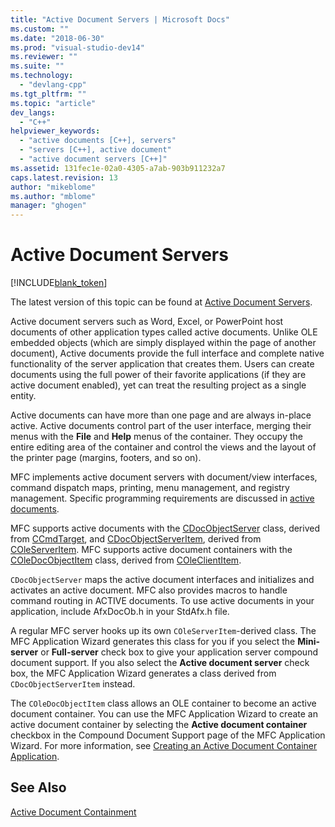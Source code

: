 ```yaml
---
title: "Active Document Servers | Microsoft Docs"
ms.custom: ""
ms.date: "2018-06-30"
ms.prod: "visual-studio-dev14"
ms.reviewer: ""
ms.suite: ""
ms.technology: 
  - "devlang-cpp"
ms.tgt_pltfrm: ""
ms.topic: "article"
dev_langs: 
  - "C++"
helpviewer_keywords: 
  - "active documents [C++], servers"
  - "servers [C++], active document"
  - "active document servers [C++]"
ms.assetid: 131fec1e-02a0-4305-a7ab-903b911232a7
caps.latest.revision: 13
author: "mikeblome"
ms.author: "mblome"
manager: "ghogen"
---
```

# Active Document Servers
[!INCLUDE[blank_token](../includes/blank-token.md)]

The latest version of this topic can be found at [Active Document Servers](https://docs.microsoft.com/cpp/mfc/active-document-servers).  
  
  
Active document servers such as Word, Excel, or PowerPoint host documents of other application types called active documents. Unlike OLE embedded objects (which are simply displayed within the page of another document), Active documents provide the full interface and complete native functionality of the server application that creates them. Users can create documents using the full power of their favorite applications (if they are active document enabled), yet can treat the resulting project as a single entity.  
  
 Active documents can have more than one page and are always in-place active. Active documents control part of the user interface, merging their menus with the **File** and **Help** menus of the container. They occupy the entire editing area of the container and control the views and the layout of the printer page (margins, footers, and so on).  
  
 MFC implements active document servers with document/view interfaces, command dispatch maps, printing, menu management, and registry management. Specific programming requirements are discussed in [active documents](../mfc/active-documents.md).  
  
 MFC supports active documents with the [CDocObjectServer](../mfc/reference/cdocobjectserver-class.md) class, derived from [CCmdTarget](../mfc/reference/ccmdtarget-class.md), and [CDocObjectServerItem](../mfc/reference/cdocobjectserveritem-class.md), derived from [COleServerItem](../mfc/reference/coleserveritem-class.md). MFC supports active document containers with the [COleDocObjectItem](../mfc/reference/coledocobjectitem-class.md) class, derived from [COleClientItem](../mfc/reference/coleclientitem-class.md).  
  
 `CDocObjectServer` maps the active document interfaces and initializes and activates an active document. MFC also provides macros to handle command routing in ACTIVE documents. To use active documents in your application, include AfxDocOb.h in your StdAfx.h file.  
  
 A regular MFC server hooks up its own `COleServerItem`-derived class. The MFC Application Wizard generates this class for you if you select the **Mini-server** or **Full-server** check box to give your application server compound document support. If you also select the **Active document server** check box, the MFC Application Wizard generates a class derived from `CDocObjectServerItem` instead.  
  
 The `COleDocObjectItem` class allows an OLE container to become an active document container. You can use the MFC Application Wizard to create an active document container by selecting the **Active document container** checkbox in the Compound Document Support page of the MFC Application Wizard. For more information, see [Creating an Active Document Container Application](../mfc/creating-an-active-document-container-application.md).  
  
## See Also  
 [Active Document Containment](../mfc/active-document-containment.md)





